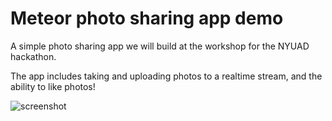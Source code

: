 # Meteor photo sharing app demo

A simple photo sharing app we will build at the workshop for the NYUAD hackathon.

The app includes taking and uploading photos to a realtime stream, and the ability to like photos!

![screenshot](http://i.imgur.com/tZfqulY.jpg)
